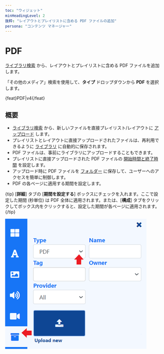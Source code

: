 ```yaml
---
toc: "ウィジェット"
minHeadingLevel: 2
抜粋: "レイアウトとプレイリストに含める PDF ファイルの追加"
persona: "コンテンツ マネージャー"
---
```


# PDF

[ライブラリ検索](layouts_editor.html#content-library-search) から、レイアウトとプレイリストに含める PDF ファイルを追加します。

「その他のメディア」検索を使用して、**タイプ** ドロップダウンから **PDF** を選択します。

{feat}PDF|v4{/feat}

## 概要

- [ライブラリ検索](layouts_editor.html#content-library-search) から、新しいファイルを直接プレイリスト/レイアウトに [アップロード](media_library.html#content-add-media-upload) します。
- プレイリストとレイアウトに直接アップロードされたファイルは、再利用できるように [ライブラリ](media_library.html) に自動的に保存されます。
- PDF ファイルは、事前にライブラリにアップロードすることもできます。
- プレイリストに直接アップロードされた PDF ファイルの [開始時間と終了時間](media_playlists.html#content-widget-expiry-dates) を設定します。
- アップロード時に PDF ファイルを [フォルダー](tour_folders.html#content-saving-to-folders) に保存して、ユーザーへのアクセスを簡単に制御します。
- PDF の各ページに適用する期間を設定します。

{tip}
[**詳細**] タブの [**期間を設定する**] ボックスにチェックを入れます。ここで設定した期間 (秒単位) は PDF 全体に適用されます。または、[**構成**] タブをクリックしてボックス内をクリックすると、設定した期間が各ページに適用されます。
{/tip}

![PDF](img/v4_media_module_pdf.png)

